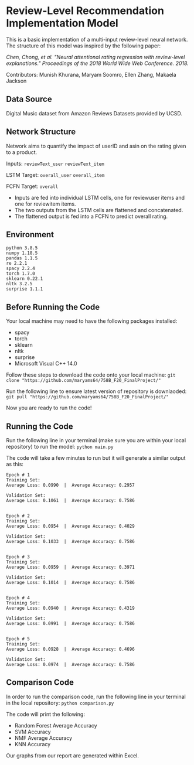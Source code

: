 # Review-Level Recommendation Implementation Model
This is a basic implementation of a multi-input review-level neural network. The structure of this model was inspired by the following paper:

*Chen, Chong, et al. "Neural attentional rating regression with review-level explanations." Proceedings of the 2018 World Wide Web Conference. 2018.*

Contributors: Munish Khurana, Maryam Soomro, Ellen Zhang, Makaela Jackson

## Data Source

Digital Music dataset from Amazon Reviews Datasets provided by UCSD.

## Network Structure

Network aims to quantify the impact of userID and asin on the rating given to a product. 

Inputs: 
`reviewText_user`
`reviewText_item`

LSTM Target:
`overall_user`
`overall_item`

FCFN Target:
`overall`

- Inputs are fed into individual LSTM cells, one for reviewuser items and one for reviewitem items. 
- The two outputs from the LSTM cells are flattened and concatenated.
- The flattened output is fed into a FCFN to predict overall rating. 

## Environment
```
python 3.8.5
numpy 1.18.5
pandas 1.1.5
re 2.2.1
spacy 2.2.4
torch 1.7.0
sklearn 0.22.1
nltk 3.2.5
surprise 1.1.1
```
## Before Running the Code

Your local machine may need to have the following packages installed:
- spacy
- torch
- sklearn
- nltk
- surprise
- Microsoft Visual C++ 14.0

Follow these steps to download the code onto your local machine:
`git clone "https://github.com/maryams64/758B_F20_FinalProject/"`

Run the following line to ensure latest version of repository is downlaoded:
`git pull "https://github.com/maryams64/758B_F20_FinalProject/"`

Now you are ready to run the code!

## Running the Code

Run the following line in your terminal (make sure you are within your local repository) to run the model:
`python main.py`

The code will take a few minutes to run but it will generate a similar output as this:
```
Epoch # 1
Training Set:
Average Loss: 0.0990  |  Average Accuracy: 0.2957

Validation Set:
Average Loss: 0.1061  |  Average Accuracy: 0.7586


Epoch # 2
Training Set:
Average Loss: 0.0954  |  Average Accuracy: 0.4029

Validation Set:
Average Loss: 0.1033  |  Average Accuracy: 0.7586


Epoch # 3
Training Set:
Average Loss: 0.0959  |  Average Accuracy: 0.3971

Validation Set:
Average Loss: 0.1014  |  Average Accuracy: 0.7586


Epoch # 4
Training Set:
Average Loss: 0.0940  |  Average Accuracy: 0.4319

Validation Set:
Average Loss: 0.0991  |  Average Accuracy: 0.7586


Epoch # 5
Training Set:
Average Loss: 0.0928  |  Average Accuracy: 0.4696

Validation Set:
Average Loss: 0.0974  |  Average Accuracy: 0.7586
```
## Comparison Code
In order to run the comparison code, run the following line in your terminal in the local repository: `python comparison.py`

The code will print the following:
- Random Forest Average Accuracy
- SVM Accuracy
- NMF Average Accuracy
- KNN Accuracy

Our graphs from our report are generated within Excel.


